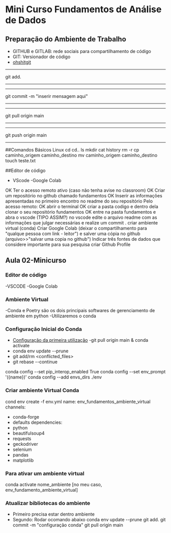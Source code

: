 # Mini Curso Fundamentos de Análise de Dados
## Preparação do Ambiente de Trabalho
- GITHUB e GITLAB: rede sociais para compartilhamento de código
- GIT: Versionador de código
- [ohshitgit](https://ohshitgit.com/)

* * *
git add. 
* * *

* * * 
git commit -m "inserir mensagem aqui"
* * *

* * * 
git pull origin main
* * *

* * * 
git push origin main
* * *

##Comandos Básicos Linux
cd
cd..
ls
mkdir
cat
history
rm -r 
cp caminho_origem caminho_destino
mv caminho_origem caminho_destino
touch teste.txt

##Editor de código 
- VScode
-Google Colab



 OK Ter o acesso remoto ativo (caso não tenha avise no classroom) 
 OK Criar um repositório no github chamado fundamentos
 OK Inserir as informações apresentadas no primeiro encontro no readme do seu repositório
 Pelo acesso remoto:
 OK abrir o terminal
 OK criar a pasta codigo e dentro dela clonar o seu repositório fundamentos
OK  entre na pasta fundamentos e abra o vscode
(TIPO ASSIM?) no vscode edite o arquivo readme com as informações que julgar necessárias e realize um commit .
 criar ambiente virtual (conda)
 Criar Google Colab (deixar o compartilhamento para "qualque pessoa com link - leitor") e salver uma cópia no github (arquivo>>"salvar uma copia no github")
 Indicar três fontes de dados que considere importante para sua pesquisa
 criar Github Profile

## Aula 02-Minicurso
### Editor de código
-VSCODE
-Google Colab
### Ambiente Virtual
-Conda e Poetry são os dois principais softwares de gerenciamento de ambiente em python
-Utilizaremos o conda

### Configuração Inicial do Conda
- [Configuração da primeira utilização](https://labriunesp.org/docs/projetos/ensino/trilha-dados/ambiente/ambiente-virtual?_highlight=conda#configura%C3%A7%C3%A3o-do-conda)
-git pull origin main & conda activate <fundamentos>
- conda env update --prune
- git add/rm <conflicted_files>
- git rebase --continue

conda config --set pip_interop_enabled True
conda config --set env_prompt '({name})'
conda config --add envs_dirs ./env 

### Criar ambiente Virtual Conda
cond env create -f env.yml
name: env_fundamentos_ambiente_virtual
channels:
  - conda-forge
  - defaults
dependencies:
  - python
  - beautifulsoup4
  - requests
  - geckodriver
  - selenium
  - pandas
  - matplotlib

  ### Para ativar um ambiente virtual
  conda activate nome_ambiente [no meu caso, env_fundamento_ambiente_virtual]

  ### Atualizar bibliotecas do ambiente
 - Primeiro precisa estar dentro ambiente
 - Segundo: Rodar ocomando abaixo 
 conda env update --prune
 git add. 
 git commit -m "configuração conda"
 git pull origin main
 
